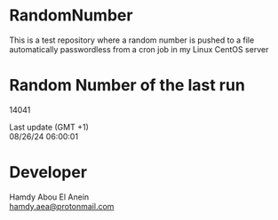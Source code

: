 # RandomNumber    
This is a test repository where a random number is pushed to a file automatically passwordless from a cron job in my Linux CentOS server    
# Random Number of the last run   
14041
      
Last update (GMT +1)    
08/26/24 06:00:01
# Developer    
Hamdy Abou El Anein   
hamdy.aea@protonmail.com
